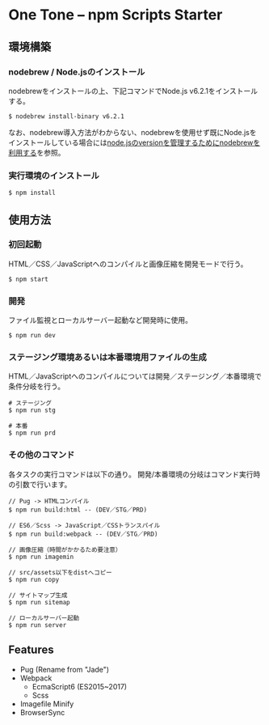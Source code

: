 # One Tone – npm Scripts Starter

## 環境構築

### nodebrew / Node.jsのインストール

nodebrewをインストールの上、下記コマンドでNode.js v6.2.1をインストールする。

```
$ nodebrew install-binary v6.2.1
```

なお、nodebrew導入方法がわからない、nodebrewを使用せず既にNode.jsをインストールしている場合には[node.jsのversionを管理するためにnodebrewを利用する](http://qiita.com/sinmetal/items/154e81823f386279b33c)を参照。

### 実行環境のインストール

```
$ npm install
```


## 使用方法

### 初回起動
HTML／CSS／JavaScriptへのコンパイルと画像圧縮を開発モードで行う。

```
$ npm start
```

### 開発
ファイル監視とローカルサーバー起動など開発時に使用。

```
$ npm run dev
```

### ステージング環境あるいは本番環境用ファイルの生成
HTML／JavaScriptへのコンパイルについては開発／ステージング／本番環境で条件分岐を行う。

```
# ステージング
$ npm run stg

# 本番
$ npm run prd
```

### その他のコマンド
各タスクの実行コマンドは以下の通り。
開発/本番環境の分岐はコマンド実行時の引数で行います。

```
// Pug -> HTMLコンパイル
$ npm run build:html -- (DEV／STG／PRD)

// ES6／Scss -> JavaScript／CSSトランスパイル
$ npm run build:webpack -- (DEV／STG／PRD)

// 画像圧縮（時間がかかるため要注意）
$ npm run imagemin

// src/assets以下をdistへコピー
$ npm run copy

// サイトマップ生成
$ npm run sitemap

// ローカルサーバー起動
$ npm run server
```


## Features

* Pug (Rename from "Jade")
* Webpack
  * EcmaScript6 (ES2015~2017)
  * Scss
* Imagefile Minify
* BrowserSync
